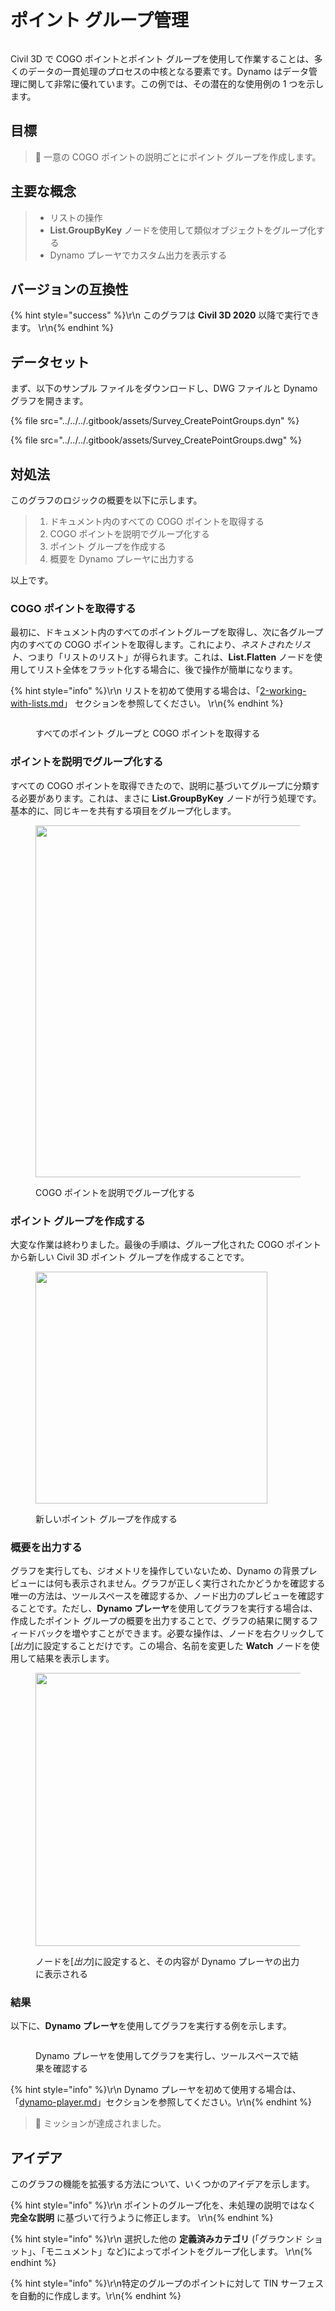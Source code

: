 # ポイント グループ管理

<figure><img src="../../../.gitbook/assets/Survey_CreatePointGroups_Player.gif" alt=""><figcaption></figcaption></figure>

Civil 3D で COGO ポイントとポイント グループを使用して作業することは、多くのデータの一貫処理のプロセスの中核となる要素です。Dynamo はデータ管理に関して非常に優れています。この例では、その潜在的な使用例の 1 つを示します。 

## 目標

> :dart: 一意の COGO ポイントの説明ごとにポイント グループを作成します。

## 主要な概念

> * リストの操作
> * **List.GroupByKey** ノードを使用して類似オブジェクトをグループ化する
> * Dynamo プレーヤでカスタム出力を表示する

## バージョンの互換性

{% hint style="success" %}\r\n このグラフは **Civil 3D 2020** 以降で実行できます。 \r\n{% endhint %}

## データセット

まず、以下のサンプル ファイルをダウンロードし、DWG ファイルと Dynamo グラフを開きます。

{% file src="../../../.gitbook/assets/Survey_CreatePointGroups.dyn" %}

{% file src="../../../.gitbook/assets/Survey_CreatePointGroups.dwg" %}

## 対処法

このグラフのロジックの概要を以下に示します。

> 1. ドキュメント内のすべての COGO ポイントを取得する
> 2. COGO ポイントを説明でグループ化する
> 3. ポイント グループを作成する
> 4. 概要を Dynamo プレーヤに出力する

以上です。

### COGO ポイントを取得する

最初に、ドキュメント内のすべてのポイントグループを取得し、次に各グループ内のすべての COGO ポイントを取得します。これにより、_ネストされたリスト_、つまり「リストのリスト」が得られます。これは、**List.Flatten** ノードを使用してリスト全体をフラット化する場合に、後で操作が簡単になります。

{% hint style="info" %}\r\n リストを初めて使用する場合は、「[2-working-with-lists.md](../../../5\_essential\_nodes\_and\_concepts/5-4\_designing-with-lists/2-working-with-lists.md "mention")」 セクションを参照してください。 \r\n{% endhint %}

<figure><img src="../../../.gitbook/assets/Survey_CreatePointGroups_GetPoints.png" alt=""><figcaption><p>すべてのポイント グループと COGO ポイントを取得する </p></figcaption></figure>

### ポイントを説明でグループ化する

すべての COGO ポイントを取得できたので、説明に基づいてグループに分類する必要があります。これは、まさに **List.GroupByKey** ノードが行う処理です。基本的に、同じキーを共有する項目をグループ化します。

<figure><img src="../../../.gitbook/assets/Survey_CreatePointGroups_GroupPoints.png" alt="" width="563"><figcaption><p>COGO ポイントを説明でグループ化する</p></figcaption></figure>

### ポイント グループを作成する

大変な作業は終わりました。最後の手順は、グループ化された COGO ポイントから新しい Civil 3D ポイント グループを作成することです。

<figure><img src="../../../.gitbook/assets/Survey_CreatePointGroups_CreatePointGroups.png" alt="" width="371"><figcaption><p>新しいポイント グループを作成する</p></figcaption></figure>

### 概要を出力する

グラフを実行しても、ジオメトリを操作していないため、Dynamo の背景プレビューには何も表示されません。グラフが正しく実行されたかどうかを確認する唯一の方法は、ツールスペースを確認するか、ノード出力のプレビューを確認することです。ただし、**Dynamo プレーヤ**を使用してグラフを実行する場合は、作成したポイント グループの概要を出力することで、グラフの結果に関するフィードバックを増やすことができます。必要な操作は、ノードを右クリックして[_出力_]に設定することだけです。この場合、名前を変更した **Watch** ノードを使用して結果を表示します。

<figure><img src="../../../.gitbook/assets/Survey_CreatePointGroups_Output.png" alt="" width="437"><figcaption><p>ノードを[<em>出力</em>]に設定すると、その内容が Dynamo プレーヤの出力に表示される</p></figcaption></figure>

### 結果

以下に、**Dynamo プレーヤ**を使用してグラフを実行する例を示します。

<figure><img src="../../../.gitbook/assets/Survey_CreatePointGroups_Player.gif" alt=""><figcaption><p>Dynamo プレーヤを使用してグラフを実行し、ツールスペースで結果を確認する</p></figcaption></figure>

{% hint style="info" %}\r\n Dynamo プレーヤを初めて使用する場合は、「[dynamo-player.md](../../dynamo-player.md "mention")」セクションを参照してください。\r\n{% endhint %}

> :tada: ミッションが達成されました。

## アイデア

このグラフの機能を拡張する方法について、いくつかのアイデアを示します。

{% hint style="info" %}\r\n ポイントのグループ化を、未処理の説明ではなく **完全な説明** に基づいて行うように修正します。 \r\n{% endhint %}

{% hint style="info" %}\r\n 選択した他の **定義済みカテゴリ**  (「グラウンド ショット」、「モニュメント」など)によってポイントをグループ化します。 \r\n{% endhint %}

{% hint style="info" %}\r\n特定のグループのポイントに対して TIN サーフェスを自動的に作成します。\r\n{% endhint %}
